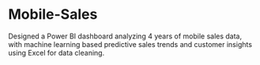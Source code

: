 # Mobile-Sales
Designed a Power BI dashboard analyzing 4 years of mobile sales data, with machine learning based predictive sales trends and customer insights using Excel for data cleaning.
